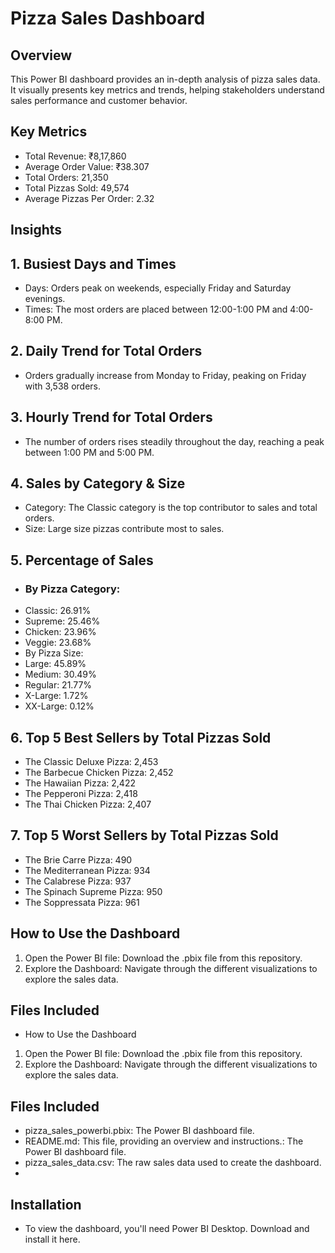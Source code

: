 # Pizza Sales Dashboard

## Overview
This Power BI dashboard provides an in-depth analysis of pizza sales data. It visually presents key metrics and trends, helping stakeholders understand sales performance and customer behavior.

## Key Metrics
* Total Revenue: ₹8,17,860
* Average Order Value: ₹38.307
* Total Orders: 21,350
* Total Pizzas Sold: 49,574
* Average Pizzas Per Order: 2.32

## Insights
## 1. Busiest Days and Times
* Days: Orders peak on weekends, especially Friday and Saturday evenings.
* Times: The most orders are placed between 12:00-1:00 PM and 4:00-8:00 PM.
## 2. Daily Trend for Total Orders
* Orders gradually increase from Monday to Friday, peaking on Friday with 3,538 orders.
## 3. Hourly Trend for Total Orders
* The number of orders rises steadily throughout the day, reaching a peak between 1:00 PM and 5:00 PM.
## 4. Sales by Category & Size
* Category: The Classic category is the top contributor to sales and total orders.
* Size: Large size pizzas contribute most to sales.
## 5. Percentage of Sales
* ### By Pizza Category:
* Classic: 26.91%
* Supreme: 25.46%
* Chicken: 23.96%
* Veggie: 23.68%
* By Pizza Size:
* Large: 45.89%
* Medium: 30.49%
* Regular: 21.77%
* X-Large: 1.72%
* XX-Large: 0.12%
## 6. Top 5 Best Sellers by Total Pizzas Sold
* The Classic Deluxe Pizza: 2,453
* The Barbecue Chicken Pizza: 2,452
* The Hawaiian Pizza: 2,422
* The Pepperoni Pizza: 2,418
* The Thai Chicken Pizza: 2,407
## 7. Top 5 Worst Sellers by Total Pizzas Sold
* The Brie Carre Pizza: 490
* The Mediterranean Pizza: 934
* The Calabrese Pizza: 937
* The Spinach Supreme Pizza: 950
* The Soppressata Pizza: 961

## How to Use the Dashboard
1. Open the Power BI file: Download the .pbix file from this repository.
2. Explore the Dashboard: Navigate through the different visualizations to explore the sales data.

## Files Included
* How to Use the Dashboard
1. Open the Power BI file: Download the .pbix file from this repository.
2. Explore the Dashboard: Navigate through the different visualizations to explore the sales data.

## Files Included
* pizza_sales_powerbi.pbix: The Power BI dashboard file.
* README.md: This file, providing an overview and instructions.: The Power BI dashboard file.
* pizza_sales_data.csv: The raw sales data used to create the dashboard.
* 
## Installation
* To view the dashboard, you'll need Power BI Desktop. Download and install it here.  
